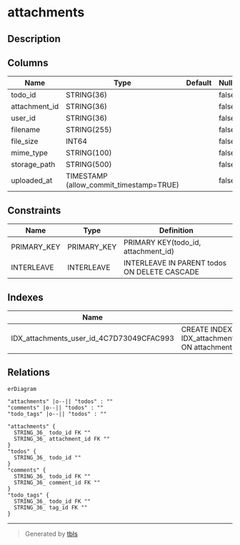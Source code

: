 # attachments

## Description

## Columns

| Name | Type | Default | Nullable | Children | Parents | Comment |
| ---- | ---- | ------- | -------- | -------- | ------- | ------- |
| todo_id | STRING(36) |  | false |  | [todos](todos.md) |  |
| attachment_id | STRING(36) |  | false |  | [todos](todos.md) |  |
| user_id | STRING(36) |  | false |  |  |  |
| filename | STRING(255) |  | false |  |  |  |
| file_size | INT64 |  | false |  |  |  |
| mime_type | STRING(100) |  | false |  |  |  |
| storage_path | STRING(500) |  | false |  |  |  |
| uploaded_at | TIMESTAMP (allow_commit_timestamp=TRUE) |  | false |  |  |  |

## Constraints

| Name | Type | Definition |
| ---- | ---- | ---------- |
| PRIMARY_KEY | PRIMARY_KEY | PRIMARY KEY(todo_id, attachment_id) |
| INTERLEAVE | INTERLEAVE | INTERLEAVE IN PARENT todos ON DELETE CASCADE |

## Indexes

| Name | Definition |
| ---- | ---------- |
| IDX_attachments_user_id_4C7D73049CFAC993 | CREATE INDEX IDX_attachments_user_id_4C7D73049CFAC993 ON attachments (user_id) |

## Relations

```mermaid
erDiagram

"attachments" |o--|| "todos" : ""
"comments" |o--|| "todos" : ""
"todo_tags" |o--|| "todos" : ""

"attachments" {
  STRING_36_ todo_id FK ""
  STRING_36_ attachment_id FK ""
}
"todos" {
  STRING_36_ todo_id ""
}
"comments" {
  STRING_36_ todo_id FK ""
  STRING_36_ comment_id FK ""
}
"todo_tags" {
  STRING_36_ todo_id FK ""
  STRING_36_ tag_id FK ""
}
```

---

> Generated by [tbls](https://github.com/k1LoW/tbls)

